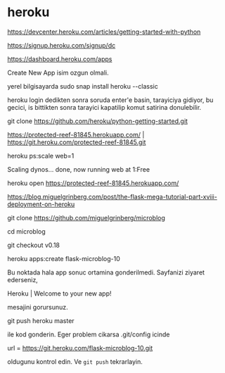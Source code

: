 heroku
========

https://devcenter.heroku.com/articles/getting-started-with-python

https://signup.heroku.com/signup/dc

https://dashboard.heroku.com/apps

Create New App
isim ozgun olmali.

yerel bilgisayarda
sudo snap install heroku --classic

heroku login
dedikten sonra soruda enter'e basin, tarayiciya gidiyor, bu gecici, is
bittikten sonra tarayici kapatilip komut satirina donulebilir.

git clone https://github.com/heroku/python-getting-started.git

https://protected-reef-81845.herokuapp.com/ | https://git.heroku.com/protected-reef-81845.git

heroku ps:scale web=1

Scaling dynos... done, now running web at 1:Free

heroku open
https://protected-reef-81845.herokuapp.com/

https://blog.miguelgrinberg.com/post/the-flask-mega-tutorial-part-xviii-deployment-on-heroku

git clone https://github.com/miguelgrinberg/microblog

cd microblog

git checkout v0.18

heroku apps:create flask-microblog-10

Bu noktada hala app sonuc ortamina gonderilmedi. Sayfanizi ziyaret ederseniz,

Heroku | Welcome to your new app!

mesajini gorursunuz.

git push heroku master

ile kod gonderin. Eger problem cikarsa .git/config icinde

url = https://git.heroku.com/flask-microblog-10.git

oldugunu kontrol edin. Ve `git push` tekrarlayin. 



